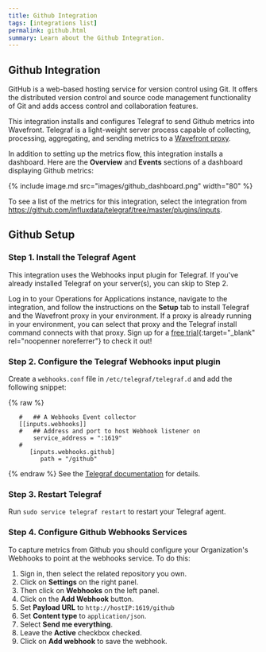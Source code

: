```yaml
---
title: Github Integration
tags: [integrations list]
permalink: github.html
summary: Learn about the Github Integration.
---
```

## Github Integration
GitHub is a web-based hosting service for version control using Git. It offers the distributed version control and source code management functionality of Git and adds access control and collaboration features.

This integration installs and configures Telegraf to send Github metrics into Wavefront. Telegraf is a light-weight server process capable of collecting, processing, aggregating, and sending metrics to a [Wavefront proxy](https://docs.wavefront.com/proxies.html).

In addition to setting up the metrics flow, this integration installs a dashboard. Here are the **Overview** and **Events** sections of a dashboard displaying Github metrics:

{% include image.md src="images/github_dashboard.png" width="80" %}


To see a list of the metrics for this integration, select the integration from <https://github.com/influxdata/telegraf/tree/master/plugins/inputs>.
## Github Setup



### Step 1. Install the Telegraf Agent
This integration uses the Webhooks input plugin for Telegraf. If you've already installed Telegraf on your server(s), you can skip to Step 2.

Log in to your Operations for Applications instance, navigate to the integration, and follow the instructions on the **Setup** tab to install Telegraf and the Wavefront proxy in your environment. If a proxy is already running in your environment, you can select that proxy and the Telegraf install command connects with that proxy. Sign up for a [free trial](https://tanzu.vmware.com/observability-trial){:target="_blank" rel="noopenner noreferrer"} to check it out!

### Step 2. Configure the Telegraf Webhooks input plugin

Create a `webhooks.conf` file in `/etc/telegraf/telegraf.d` and add the following snippet:

 {% raw %}
```   
   #   ## A Webhooks Event collector
   [[inputs.webhooks]]
   #   ## Address and port to host Webhook listener on
       service_address = ":1619"
   #
      [inputs.webhooks.github]
         path = "/github"
```
{% endraw %}
See the [Telegraf documentation](https://github.com/influxdata/telegraf/tree/master/plugins/inputs/webhooks) for details.

### Step 3. Restart Telegraf

Run `sudo service telegraf restart` to restart your Telegraf agent.

### Step 4. Configure Github Webhooks Services

To capture metrics from Github you should configure your Organization's Webhooks to point at the webhooks service. To do this:
1. Sign in, then select the related repository you own.
2. Click on **Settings** on the right panel.
3. Then click on **Webhooks** on the left panel.
4. Click on the **Add Webhook** button.
5. Set **Payload URL** to `http://hostIP:1619/github`
6. Set **Content type** to `application/json`.
7. Select **Send me everything**.
8. Leave the **Active** checkbox checked.
9. Click on **Add webhook** to save the webhook.



